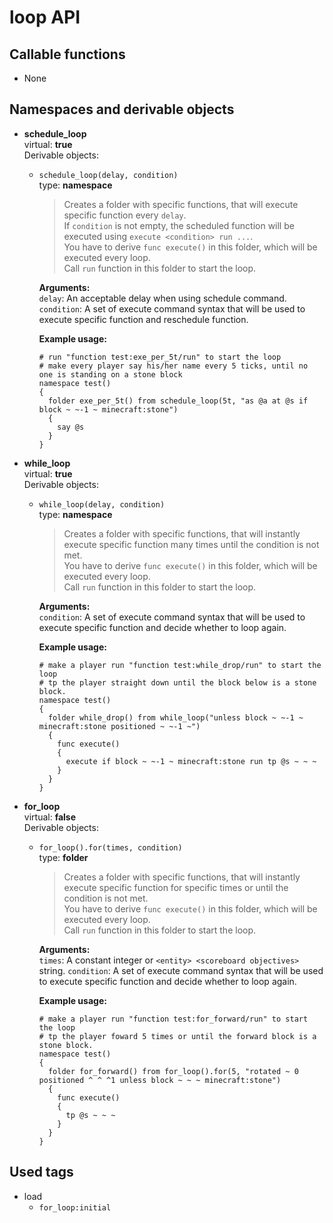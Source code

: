# loop API

## Callable functions

- None


## Namespaces and derivable objects

- **schedule_loop** <br>
  virtual: **true** <br>
  Derivable objects: <br>
  - `schedule_loop(delay, condition)`<br>
    type: **namespace** <br>
    >Creates a folder with specific functions, that will execute specific function every `delay`.<br>
    >If `condition` is not empty, the scheduled function will be executed using `execute <condition> run ...`.<br>
    >You have to derive `func execute()` in this folder, which will be executed every loop.<br>
    >Call `run` function in this folder to start the loop.

    **Arguments:** <br>
    `delay`: An acceptable delay when using schedule command.<br>
    `condition`: A set of execute command syntax that will be used to execute specific function and reschedule function.

    **Example usage:** <br>
    ```
    # run "function test:exe_per_5t/run" to start the loop
    # make every player say his/her name every 5 ticks, until no one is standing on a stone block
    namespace test()
    {
      folder exe_per_5t() from schedule_loop(5t, "as @a at @s if block ~ ~-1 ~ minecraft:stone")
      {
        say @s
      }
    }
    ```

- **while_loop** <br>
  virtual: **true** <br>
  Derivable objects: <br>
  - `while_loop(delay, condition)`<br>
    type: **namespace** <br>
    >Creates a folder with specific functions, that will instantly execute specific function many times until the condition is not met.<br>
    >You have to derive `func execute()` in this folder, which will be executed every loop.<br>
    >Call `run` function in this folder to start the loop.

    **Arguments:** <br>
    `condition`: A set of execute command syntax that will be used to execute specific function and decide whether to loop again.

    **Example usage:** <br>
    ```
    # make a player run "function test:while_drop/run" to start the loop
    # tp the player straight down until the block below is a stone block.
    namespace test()
    {
      folder while_drop() from while_loop("unless block ~ ~-1 ~ minecraft:stone positioned ~ ~-1 ~")
      {
        func execute()
        {
          execute if block ~ ~-1 ~ minecraft:stone run tp @s ~ ~ ~
        }
      }
    }
    ```

- **for_loop** <br>
  virtual: **false** <br>
  Derivable objects: <br>
  - `for_loop().for(times, condition)`<br>
    type: **folder** <br>
    >Creates a folder with specific functions, that will instantly execute specific function for specific times or until the condition is not met.<br>
    >You have to derive `func execute()` in this folder, which will be executed every loop.<br>
    >Call `run` function in this folder to start the loop.

    **Arguments:** <br>
    `times`: A constant integer or `<entity> <scoreboard objectives>` string.
    `condition`: A set of execute command syntax that will be used to execute specific function and decide whether to loop again.

    **Example usage:** <br>
    ```
    # make a player run "function test:for_forward/run" to start the loop
    # tp the player foward 5 times or until the forward block is a stone block.
    namespace test()
    {
      folder for_forward() from for_loop().for(5, "rotated ~ 0 positioned ^ ^ ^1 unless block ~ ~ ~ minecraft:stone")
      {
        func execute()
        {
          tp @s ~ ~ ~
        }
      }
    }
    ```
    

## Used tags

-	load
	-	`for_loop:initial`
